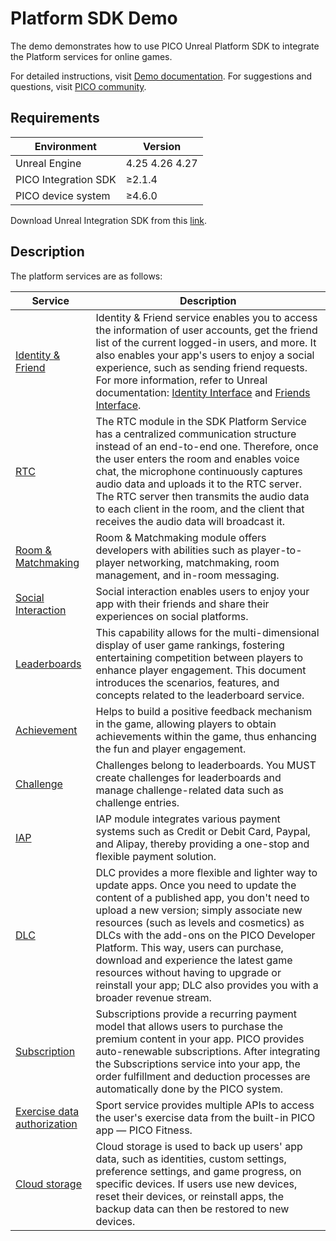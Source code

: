 # Platform SDK Demo

The demo demonstrates how to use PICO Unreal Platform SDK to integrate the Platform services for online games.

For detailed instructions, visit [Demo documentation](https://developer-cn.pico-interactive.com/en/document/unreal/identity-and-friend-demo/). For suggestions and questions, visit [PICO community](https://developer-cn.pico-interactive.com/community/?cate=4).

## Requirements

| Environment          | Version             |
|----------------------|---------------------|
| Unreal Engine        |   4.25 4.26 4.27    |
| PICO Integration SDK | &ge;2.1.4           |
| PICO device system     | &ge;4.6.0    |


Download Unreal Integration SDK from this [link](https://developer-cn.pico-interactive.com/sdk?deviceId=1&platformId=2&itemId=13).

## Description

The platform services are as follows:


| Service              | Description                 |
|---------------------|----------------------|
| [Identity & Friend](https://developer-cn.pico-interactive.com/en/document/unreal/identity-and-friend/)         | Identity & Friend service enables you to access the information of user accounts, get the friend list of the current logged-in users, and more. It also enables your app's users to enjoy a social experience, such as sending friend requests. For more information, refer to Unreal documentation: [Identity Interface](https://docs.unrealengine.com/4.27/en-US/ProgrammingAndScripting/Online/IdentityInterface/) and [Friends Interface](https://docs.unrealengine.com/4.27/en-US/ProgrammingAndScripting/Online/FriendsInterface/).     |
| [RTC](https://developer-cn.pico-interactive.com/en/document/unreal/rtc/)                 |The RTC module in the SDK Platform Service has a centralized communication structure instead of an end-to-end one. Therefore, once the user enters the room and enables voice chat, the microphone continuously captures audio data and uploads it to the RTC server. The RTC server then transmits the audio data to each client in the room, and the client that receives the audio data will broadcast it.      |
| [Room & Matchmaking](https://developer-cn.pico-interactive.com/en/document/unreal/matchmaking/)            |          Room & Matchmaking module offers developers with abilities such as player-to-player networking, matchmaking, room management, and in-room messaging.     |
|  [Social Interaction](https://developer-cn.pico-interactive.com/en/document/unreal/interaction/)                               | Social interaction enables users to enjoy your app with their friends and share their experiences on social platforms.  |
| [Leaderboards](https://developer-cn.pico-interactive.com/en/document/unreal/leaderboard/)                                          | This capability allows for the multi-dimensional display of user game rankings, fostering entertaining competition between players to enhance player engagement. This document introduces the scenarios, features, and concepts related to the leaderboard service.       |
| [Achievement](https://developer-cn.pico-interactive.com/en/document/unreal/achievements/) | Helps to build a positive feedback mechanism in the game, allowing players to obtain achievements within the game, thus enhancing the fun and player engagement. |
|  [Challenge](https://developer-cn.pico-interactive.com/en/document/unreal/challenges/)                             | Challenges belong to leaderboards. You MUST create challenges for leaderboards and manage challenge-related data such as challenge entries.    |
|  [IAP](https://developer-cn.pico-interactive.com/en/document/unreal/in-app-purchase/)     | IAP module integrates various payment systems such as Credit or Debit Card, Paypal, and Alipay, thereby providing a one-stop and flexible payment solution.|
| [DLC](https://developer-cn.pico-interactive.com/en/document/unreal/downloadable-content/)      | DLC provides a more flexible and lighter way to update apps. Once you need to update the content of a published app, you don't need to upload a new version; simply associate new resources (such as levels and cosmetics) as DLCs with the add-ons on the PICO Developer Platform. This way, users can purchase, download and experience the latest game resources without having to upgrade or reinstall your app; DLC also provides you with a broader revenue stream.              |
|  [Subscription](https://developer-cn.pico-interactive.com/document/unreal/subscription/)          | Subscriptions provide a recurring payment model that allows users to purchase the premium content in your app. PICO provides auto-renewable subscriptions. After integrating the Subscriptions service into your app, the order fulfillment and deduction processes are automatically done by the PICO system. |
| [Exercise data authorization](https://developer-cn.pico-interactive.com/en/document/unreal/exercise-data-authorization/)        | Sport service provides multiple APIs to access the user's exercise data from the built-in PICO app — PICO Fitness.         |
|  [Cloud storage](https://developer-cn.pico-interactive.com/en/document/unreal/cloud-storage/)   | Cloud storage is used to back up users' app data, such as identities, custom settings, preference settings, and game progress, on specific devices. If users use new devices, reset their devices, or reinstall apps, the backup data can then be restored to new devices.    |